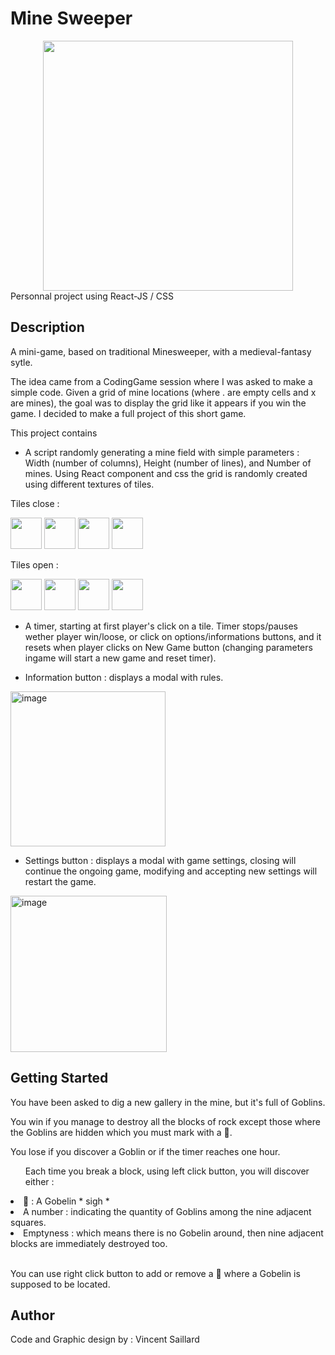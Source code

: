 # Mine Sweeper
<div align=center>
  <a href="https://mine-sweeper-online.netlify.app/" target="_blank"><img src="https://github.com/Vincent-Saillard/minesweeper/assets/144067650/c7e6e8e8-3096-41c3-b1ec-7eedad9b9efa" width="400" height="400" margin-bottom="10px"/></a>
</div>
Personnal project using React-JS / CSS

## Description

A mini-game, based on traditional Minesweeper, with a medieval-fantasy sytle.

The idea came from a CodingGame session where I was asked to make a simple code. Given a grid of mine locations (where . are empty cells and x are mines), the goal was to display the grid like it appears if you win the game.
I decided to make a full project of this short game.

This project contains

- A script randomly generating a mine field with simple parameters : Width (number of columns), Height (number of lines), and Number of mines.
Using React component and css the grid is randomly created using different textures of tiles.
<p>Tiles close :</p>
<div>
  <img src="https://github.com/Vincent-Saillard/minesweeper/assets/144067650/3b2f7851-9f95-4eed-b05b-b6813e2e8f80" width="50" height="50"/>
  <img src="https://github.com/Vincent-Saillard/minesweeper/assets/144067650/966bed8d-691f-4c12-993b-b5064272a8f5" width="50" height="50"/>
  <img src="https://github.com/Vincent-Saillard/minesweeper/assets/144067650/6e01a903-ff99-47b2-9c77-bab3318b65d8" width="50" height="50"/>
  <img src="https://github.com/Vincent-Saillard/minesweeper/assets/144067650/7b0161aa-00ac-4a54-925d-2b1879308c45" width="50" height="50"/>
</div>
<p>Tiles open :</p>
<div>
  <img src="https://github.com/Vincent-Saillard/minesweeper/assets/144067650/d28eb94a-d3eb-4ba6-94fe-f5dea5c10946" width="50" height="50"/>
  <img src="https://github.com/Vincent-Saillard/minesweeper/assets/144067650/663961e4-ba88-4312-83e8-93677718b86b" width="50" height="50"/>
  <img src="https://github.com/Vincent-Saillard/minesweeper/assets/144067650/d559147b-82cb-4877-b480-59d8cf1cd86d" width="50" height="50"/>
  <img src="https://github.com/Vincent-Saillard/minesweeper/assets/144067650/c09dae93-8afc-4089-a097-30bf1f833a5f" width="50" height="50"/>
</div>

- A timer, starting at first player's click on a tile.
Timer stops/pauses wether player win/loose, or click on options/informations buttons, and it resets when player clicks on New Game button (changing parameters ingame will start a new game and reset timer).

- Information button : displays a modal with rules.
<img width="248" alt="image" src="https://github.com/Vincent-Saillard/minesweeper/assets/144067650/6b16e4fd-5777-4cd7-bfdd-06f8bccf4fdf">

- Settings button : displays a modal with game settings, closing will continue the ongoing game, modifying and accepting new settings will restart the game.
<img width="250" alt="image" src="https://github.com/Vincent-Saillard/minesweeper/assets/144067650/e489d511-cd47-4b6c-a276-f168fade30dd">


## Getting Started

<p>
                      You have been asked to dig a new gallery in the mine, but
                      it's full of Goblins.
                    </p>
                    <p>
                      You win if you manage to destroy all the blocks of rock
                      except those where the Goblins are hidden which you must
                      mark with a 🚩.
                    </p>
                    <p>
                      You lose if you discover a Goblin or if the timer reaches
                      one hour.
                    </p>
                   <ul>
                      Each time you <span>break a block</span>, using
                      <span>left click </span>button, you will discover either :
                    </ul>
                    <li>🧌 : A Gobelin * sigh *</li>
                    <li>
                      <span>A number</span> : indicating the quantity of Goblins
                      among the nine adjacent squares.
                    </li>
                    <li>
                      <span>Emptyness</span> : which means there is no Gobelin
                      around, then nine adjacent blocks are immediately
                      destroyed too.
                    </li>
                    </br>
                    <p>
                      You can use <span>right click</span> button to add or
                      remove a 🚩 where a Gobelin is supposed to be located.
                    </p>
                

## Author
Code and Graphic design by :
Vincent Saillard



